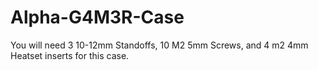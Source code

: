 # Alpha-G4M3R-Case
You will need 3 10-12mm Standoffs, 10 M2 5mm Screws, and 4 m2 4mm Heatset inserts for this case.  
